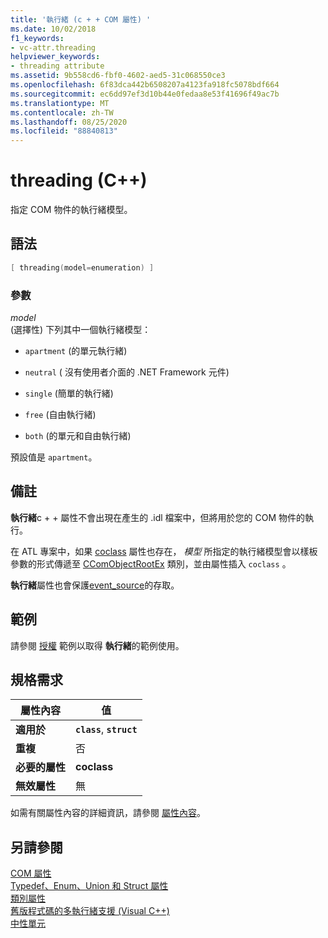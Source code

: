 ```yaml
---
title: '執行緒 (c + + COM 屬性) '
ms.date: 10/02/2018
f1_keywords:
- vc-attr.threading
helpviewer_keywords:
- threading attribute
ms.assetid: 9b558cd6-fbf0-4602-aed5-31c068550ce3
ms.openlocfilehash: 6f83dca442b6508207a4123fa918fc5078bdf664
ms.sourcegitcommit: ec6dd97ef3d10b44e0fedaa8e53f41696f49ac7b
ms.translationtype: MT
ms.contentlocale: zh-TW
ms.lasthandoff: 08/25/2020
ms.locfileid: "88840813"
---
```

# <a name="threading-c"></a>threading (C++)

指定 COM 物件的執行緒模型。

## <a name="syntax"></a>語法

```cpp
[ threading(model=enumeration) ]
```

### <a name="parameters"></a>參數

*model*<br/>
 (選擇性) 下列其中一個執行緒模型：

- `apartment` (的單元執行緒) 

- `neutral` ( 沒有使用者介面的 .NET Framework 元件) 

- `single` (簡單的執行緒) 

- `free` (自由執行緒) 

- `both` (的單元和自由執行緒) 

預設值是 `apartment`。

## <a name="remarks"></a>備註

**執行緒**c + + 屬性不會出現在產生的 .idl 檔案中，但將用於您的 COM 物件的執行。

在 ATL 專案中，如果 [coclass](coclass.md) 屬性也存在， *模型* 所指定的執行緒模型會以樣板參數的形式傳遞至 [CComObjectRootEx](../../atl/reference/ccomobjectrootex-class.md) 類別，並由屬性插入 `coclass` 。

**執行緒**屬性也會保護[event_source](event-source.md)的存取。

## <a name="example"></a>範例

請參閱 [授權](licensed.md) 範例以取得 **執行緒**的範例使用。

## <a name="requirements"></a>規格需求

| 屬性內容 | 值 |
|-|-|
|**適用於**|**`class`**, **`struct`**|
|**重複**|否|
|**必要的屬性**|**coclass**|
|**無效屬性**|無|

如需有關屬性內容的詳細資訊，請參閱 [屬性內容](cpp-attributes-com-net.md#contexts)。

## <a name="see-also"></a>另請參閱

[COM 屬性](com-attributes.md)<br/>
[Typedef、Enum、Union 和 Struct 屬性](typedef-enum-union-and-struct-attributes.md)<br/>
[類別屬性](class-attributes.md)<br/>
[舊版程式碼的多執行緒支援 (Visual C++) ](../../parallel/multithreading-support-for-older-code-visual-cpp.md)<br/>
[中性單元](/windows/win32/cossdk/neutral-apartments)
